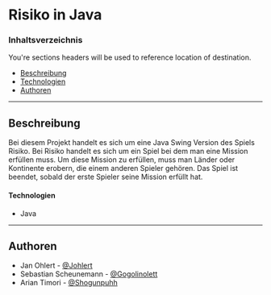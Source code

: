 # Risiko in Java

### Inhaltsverzeichnis
You're sections headers will be used to reference location of destination.

- [Beschreibung](#beschreibung)
- [Technologien](#technologien)
- [Authoren](#authoren)

---

## Beschreibung

Bei diesem Projekt handelt es sich um eine Java Swing Version des Spiels Risiko. Bei Risiko handelt es sich um ein Spiel bei dem man eine Mission erfüllen muss. Um diese Mission zu erfüllen, muss man Länder oder Kontinente erobern, die einem anderen Spieler gehören. Das Spiel ist beendet, sobald der erste Spieler seine Mission erfüllt hat.

#### Technologien

- Java

---

## Authoren

- Jan Ohlert - [@Johlert](https://github.com/Johlert)
- Sebastian Scheunemann - [@Gogolinolett](https://github.com/Gogolinolett)
- Arian Timori - [@Shogunpuhh](https://github.com/Shogunpuhh)
